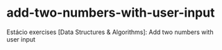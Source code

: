# add-two-numbers-with-user-input
Estácio exercises [Data Structures &amp; Algorithms]: Add two numbers with user input
